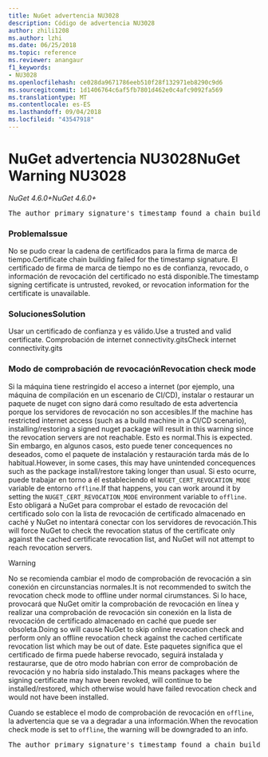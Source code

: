 ```yaml
---
title: NuGet advertencia NU3028
description: Código de advertencia NU3028
author: zhili1208
ms.author: lzhi
ms.date: 06/25/2018
ms.topic: reference
ms.reviewer: anangaur
f1_keywords:
- NU3028
ms.openlocfilehash: ce028da9671786eeb510f28f132971eb8290c9d6
ms.sourcegitcommit: 1d1406764c6af5fb7801d462e0c4afc9092fa569
ms.translationtype: MT
ms.contentlocale: es-ES
ms.lasthandoff: 09/04/2018
ms.locfileid: "43547918"
---
```

# <a name="nuget-warning-nu3028"></a><span data-ttu-id="fc3f4-103">NuGet advertencia NU3028</span><span class="sxs-lookup"><span data-stu-id="fc3f4-103">NuGet Warning NU3028</span></span>

<span data-ttu-id="fc3f4-104">*NuGet 4.6.0+*</span><span class="sxs-lookup"><span data-stu-id="fc3f4-104">*NuGet 4.6.0+*</span></span>

<pre>The author primary signature's timestamp found a chain building issue: The revocation function was unable to check revocation because the revocation server could not be reached. For more information, visit https://aka.ms/certificateRevocationMode</pre>

### <a name="issue"></a><span data-ttu-id="fc3f4-105">Problema</span><span class="sxs-lookup"><span data-stu-id="fc3f4-105">Issue</span></span>
<span data-ttu-id="fc3f4-106">No se pudo crear la cadena de certificados para la firma de marca de tiempo.</span><span class="sxs-lookup"><span data-stu-id="fc3f4-106">Certificate chain building failed for the timestamp signature.</span></span> <span data-ttu-id="fc3f4-107">El certificado de firma de marca de tiempo no es de confianza, revocado, o información de revocación del certificado no está disponible.</span><span class="sxs-lookup"><span data-stu-id="fc3f4-107">The timestamp signing certificate is untrusted, revoked, or revocation information for the certificate is unavailable.</span></span>

### <a name="solution"></a><span data-ttu-id="fc3f4-108">Soluciones</span><span class="sxs-lookup"><span data-stu-id="fc3f4-108">Solution</span></span>
<span data-ttu-id="fc3f4-109">Usar un certificado de confianza y es válido.</span><span class="sxs-lookup"><span data-stu-id="fc3f4-109">Use a trusted and valid certificate.</span></span> <span data-ttu-id="fc3f4-110">Comprobación de internet connectivity.gits</span><span class="sxs-lookup"><span data-stu-id="fc3f4-110">Check internet connectivity.gits</span></span>

### <a name="revocation-check-mode"></a><span data-ttu-id="fc3f4-111">Modo de comprobación de revocación</span><span class="sxs-lookup"><span data-stu-id="fc3f4-111">Revocation check mode</span></span>
<span data-ttu-id="fc3f4-112">Si la máquina tiene restringido el acceso a internet (por ejemplo, una máquina de compilación en un escenario de CI/CD), instalar o restaurar un paquete de nuget con signo dará como resultado de esta advertencia porque los servidores de revocación no son accesibles.</span><span class="sxs-lookup"><span data-stu-id="fc3f4-112">If the machine has restricted internet access (such as a build machine in a CI/CD scenario), installing/restoring a signed nuget package will result in this warning since the revocation servers are not reachable.</span></span> <span data-ttu-id="fc3f4-113">Esto es normal.</span><span class="sxs-lookup"><span data-stu-id="fc3f4-113">This is expected.</span></span>
<span data-ttu-id="fc3f4-114">Sin embargo, en algunos casos, esto puede tener concequences no deseados, como el paquete de instalación y restauración tarda más de lo habitual.</span><span class="sxs-lookup"><span data-stu-id="fc3f4-114">However, in some cases, this may have unintended concequences such as the package install/restore taking longer than usual.</span></span> <span data-ttu-id="fc3f4-115">Si esto ocurre, puede trabajar en torno a él estableciendo el `NUGET_CERT_REVOCATION_MODE` variable de entorno `offline`.</span><span class="sxs-lookup"><span data-stu-id="fc3f4-115">If that happens, you can work around it by setting the `NUGET_CERT_REVOCATION_MODE` environment variable to `offline`.</span></span> <span data-ttu-id="fc3f4-116">Esto obligará a NuGet para comprobar el estado de revocación del certificado solo con la lista de revocación de certificado almacenado en caché y NuGet no intentará conectar con los servidores de revocación.</span><span class="sxs-lookup"><span data-stu-id="fc3f4-116">This will force NuGet to check the revocation status of the certificate only against the cached certificate revocation list, and NuGet will not attempt to reach revocation servers.</span></span>

> [!Warning]
> <span data-ttu-id="fc3f4-117">No se recomienda cambiar el modo de comprobación de revocación a sin conexión en circunstancias normales.</span><span class="sxs-lookup"><span data-stu-id="fc3f4-117">It is not recommended to switch the revocation check mode to offline under normal cirumstances.</span></span> <span data-ttu-id="fc3f4-118">Si lo hace, provocará que NuGet omitir la comprobación de revocación en línea y realizar una comprobación de revocación sin conexión en la lista de revocación de certificado almacenado en caché que puede ser obsoleta.</span><span class="sxs-lookup"><span data-stu-id="fc3f4-118">Doing so will cause NuGet to skip online revocation check and perform only an offline revocation check against the cached certificate revocation list which may be out of date.</span></span> <span data-ttu-id="fc3f4-119">Este paquetes significa que el certificado de firma puede haberse revocado, seguirá instalada y restaurarse, que de otro modo habrían con error de comprobación de revocación y no habría sido instalado.</span><span class="sxs-lookup"><span data-stu-id="fc3f4-119">This means packages where the signing certificate may have been revoked, will continue to be installed/restored, which otherwise would have failed revocation check and would not have been installed.</span></span>

<span data-ttu-id="fc3f4-120">Cuando se establece el modo de comprobación de revocación en `offline`, la advertencia que se va a degradar a una información.</span><span class="sxs-lookup"><span data-stu-id="fc3f4-120">When the revocation check mode is set to `offline`, the warning will be downgraded to an info.</span></span>

<pre>The author primary signature's timestamp found a chain building issue: The revocation function was unable to check revocation because the certificate is not available in the cached certificate revocation list and NUGET_CERT_REVOCATION_MODE environment variable has been set to offline. For more information, visit https://aka.ms/certificateRevocationMode.</pre>
